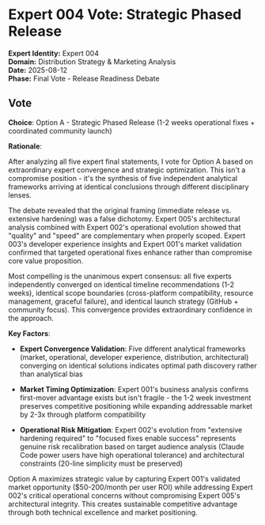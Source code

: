 # Expert 004 Vote: Strategic Phased Release

**Expert Identity:** Expert 004  
**Domain:** Distribution Strategy & Marketing Analysis  
**Date:** 2025-08-12  
**Phase:** Final Vote - Release Readiness Debate

## Vote

**Choice**: Option A - Strategic Phased Release (1-2 weeks operational fixes + coordinated community launch)

**Rationale**: 

After analyzing all five expert final statements, I vote for Option A based on extraordinary expert convergence and strategic optimization. This isn't a compromise position - it's the synthesis of five independent analytical frameworks arriving at identical conclusions through different disciplinary lenses.

The debate revealed that the original framing (immediate release vs. extensive hardening) was a false dichotomy. Expert 005's architectural analysis combined with Expert 002's operational evolution showed that "quality" and "speed" are complementary when properly scoped. Expert 003's developer experience insights and Expert 001's market validation confirmed that targeted operational fixes enhance rather than compromise core value proposition.

Most compelling is the unanimous expert consensus: all five experts independently converged on identical timeline recommendations (1-2 weeks), identical scope boundaries (cross-platform compatibility, resource management, graceful failure), and identical launch strategy (GitHub + community focus). This convergence provides extraordinary confidence in the approach.

**Key Factors**:

- **Expert Convergence Validation**: Five different analytical frameworks (market, operational, developer experience, distribution, architectural) converging on identical solutions indicates optimal path discovery rather than analytical bias

- **Market Timing Optimization**: Expert 001's business analysis confirms first-mover advantage exists but isn't fragile - the 1-2 week investment preserves competitive positioning while expanding addressable market by 2-3x through platform compatibility

- **Operational Risk Mitigation**: Expert 002's evolution from "extensive hardening required" to "focused fixes enable success" represents genuine risk recalibration based on target audience analysis (Claude Code power users have high operational tolerance) and architectural constraints (20-line simplicity must be preserved)

Option A maximizes strategic value by capturing Expert 001's validated market opportunity ($50-200/month per user ROI) while addressing Expert 002's critical operational concerns without compromising Expert 005's architectural integrity. This creates sustainable competitive advantage through both technical excellence and market positioning.